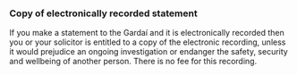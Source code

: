 ###  **Copy of electronically recorded statement**

If you make a statement to the Gardaí and it is electronically recorded then
you or your solicitor is entitled to a copy of the electronic recording,
unless it would prejudice an ongoing investigation or endanger the safety,
security and wellbeing of another person. There is no fee for this recording.
